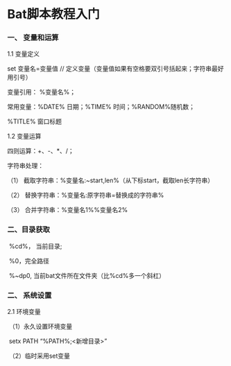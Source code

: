 # Bat脚本教程入门

### 一、 变量和运算

1.1 变量定义

set 变量名=变量值 // 定义变量（变量值如果有空格要双引号括起来；字符串最好用引号）

变量引用： %变量名%；

常用变量：%DATE% 日期；%TIME% 时间；%RANDOM%随机数；

%TITLE% 窗口标题

1.2 变量运算

四则运算：+、-、*、/；

字符串处理：

（1）       截取字符串：%变量名:~start,len%（从下标start，截取len长字符串）

（2）       替换字符串：%变量名:原字符串=替换成的字符串%

（3）       合并字符串：%变量名1%%变量名2%

### 二、目录获取

​       %cd%， 当前目录;

​       %0，完全路径

​       %~dp0, 当前bat文件所在文件夹（比%cd%多一个斜杠）

### 二、 系统设置

2.1 环境变量

​       （1）永久设置环境变量

​       setx PATH “%PATH%;<新增目录>”

​       （2）临时采用set变量